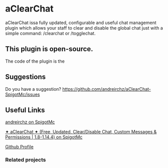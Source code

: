 # aClearChat
aClearChat issa fully updated, configurable and useful chat management plugin which allows your staff to clear and disable the global chat just with a simple command: /clearchat or /togglechat.

## This plugin is open-source.
The code of the plugin is the 
## Suggestions 
Do you have a suggestion? https://github.com/andreirchz/aClearChat-SpigotMc/issues
## Useful Links
[andreirchz on SpigotMc](https://www.spigotmc.org/members/andreirchz.889692/)

[✦ aClearChat ✦ (Free, Updated, Clear/Disable Chat, Custom Messages & Permissions | 1.8-1.14.4)   on SpigotMc](https://www.spigotmc.org/)

[Github Profile](https://www.spigotmc.org/)

### Related projects
